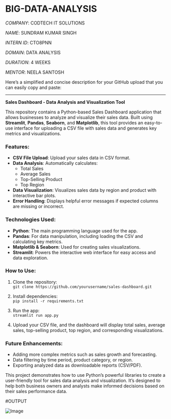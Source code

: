 # BIG-DATA-ANALYSIS

*COMPANY*: CODTECH IT SOLUTIONS

*NAME*: SUNDRAM KUMAR SINGH

*INTERN ID*: CTO8PNN

*DOMAIN*: DATA ANALYSIS

*DURATION*: 4 WEEKS

*MENTOR*: NEELA SANTOSH

Here’s a simplified and concise description for your GitHub upload that you can easily copy and paste:

---

**Sales Dashboard - Data Analysis and Visualization Tool**

This repository contains a Python-based Sales Dashboard application that allows businesses to analyze and visualize their sales data. Built using **Streamlit**, **Pandas**, **Seaborn**, and **Matplotlib**, this tool provides an easy-to-use interface for uploading a CSV file with sales data and generates key metrics and visualizations.

### Features:
- **CSV File Upload**: Upload your sales data in CSV format.
- **Data Analysis**: Automatically calculates:
  - Total Sales
  - Average Sales
  - Top-Selling Product
  - Top Region
- **Data Visualization**: Visualizes sales data by region and product with interactive bar plots.
- **Error Handling**: Displays helpful error messages if expected columns are missing or incorrect.

### Technologies Used:
- **Python**: The main programming language used for the app.
- **Pandas**: For data manipulation, including loading the CSV and calculating key metrics.
- **Matplotlib & Seaborn**: Used for creating sales visualizations.
- **Streamlit**: Powers the interactive web interface for easy access and data exploration.

### How to Use:
1. Clone the repository:  
   `git clone https://github.com/yourusername/sales-dashboard.git`
2. Install dependencies:  
   `pip install -r requirements.txt`
3. Run the app:  
   `streamlit run app.py`
   
4. Upload your CSV file, and the dashboard will display total sales, average sales, top-selling product, top region, and corresponding visualizations.

### Future Enhancements:
- Adding more complex metrics such as sales growth and forecasting.
- Data filtering by time period, product category, or region.
- Exporting analyzed data as downloadable reports (CSV/PDF).

This project demonstrates how to use Python’s powerful libraries to create a user-friendly tool for sales data analysis and visualization. It’s designed to help both business owners and analysts make informed decisions based on their sales performance data.

#OUTPUT

![Image](https://github.com/user-attachments/assets/e40cd09a-288c-4084-8732-74a39cbaf8a7)
